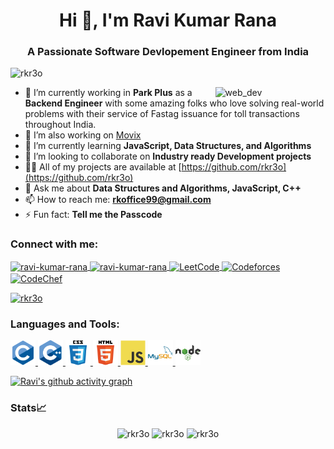 <h1 align="center">Hi 👋, I'm Ravi Kumar Rana</h1>
<h3 align="center">A Passionate Software Devlopement Engineer from India</h3>

<p align="left">
  <img src="https://komarev.com/ghpvc/?username=rkr3o&label=Profile%20views&color=0e75b6&style=flat" alt="rkr3o" />
</p>
<img align="right" alt="web_dev" width="35%" src="https://www.aagnia.com/wp-content/uploads/2021/12/39998-web-development.gif">

- 🔭 I’m currently working in **Park Plus** as a **Backend Engineer** with some amazing folks who love solving real-world problems with their service of Fastag issuance for toll transactions throughout India.
- 🔭 I’m also working on [Movix](https://github.com/rkr3o/Movix)
- 🌱 I’m currently learning **JavaScript, Data Structures, and Algorithms**
- 👯 I’m looking to collaborate on **Industry ready Development projects**
- 👨‍💻 All of my projects are available at [https://github.com/rkr3o](https://github.com/rkr3o)
- 💬 Ask me about **Data Structures and Algorithms, JavaScript, C++**
- 📫 How to reach me: **rkoffice99@gmail.com**
- ⚡ Fun fact: **Tell me the Passcode**

<h3 align="left">Connect with me:</h3>
<p>
  <a href="https://www.instagram.com/_rvi.rana_/" target="_blank">
    <img align="center" src="https://raw.githubusercontent.com/rahuldkjain/github-profile-readme-generator/master/src/images/icons/Social/instagram.svg" alt="ravi-kumar-rana" height="30" width="40" />
  </a>
  <a href="https://www.linkedin.com/in/ravi-kumar-rana-710934159/" target="_blank">
    <img align="center" src="https://raw.githubusercontent.com/rahuldkjain/github-profile-readme-generator/master/src/images/icons/Social/linked-in-alt.svg" alt="ravi-kumar-rana" height="30" width="40" />
  </a>
  <a href="https://leetcode.com/u/dead_lucifer/" target="_blank">
    <img align="center" src="https://raw.githubusercontent.com/rahuldkjain/github-profile-readme-generator/master/src/images/icons/Social/leet-code.svg" alt="LeetCode" height="30" width="40" />
  </a>
  <a href="https://codeforces.com/profile/byte_dock" target="_blank">
    <img align="center" src="https://raw.githubusercontent.com/rahuldkjain/github-profile-readme-generator/master/src/images/icons/Social/codeforces.svg" alt="Codeforces" height="30" width="40" />
  </a>
  <a href="https://www.codechef.com/users/dead_lucifer" target="_blank">
    <img align="center" src="https://img.icons8.com/color/48/000000/codechef.png" alt="CodeChef" height="30" width="40" />
  </a>
</p>


<p align="left">
  <a href="https://github.com/ryo-ma/github-profile-trophy">
    <img src="https://github-profile-trophy.vercel.app/?username=rkr3o&theme=onedark" alt="rkr3o" />
  </a>
</p>

<h3 align="left">Languages and Tools:</h3>
<p align="left">
  <a href="https://www.cprogramming.com/" target="_blank" rel="noreferrer">
    <img src="https://raw.githubusercontent.com/devicons/devicon/master/icons/c/c-original.svg" alt="c" width="40" height="40" />
  </a>
  <a href="https://www.w3schools.com/cpp/" target="_blank" rel="noreferrer">
    <img src="https://raw.githubusercontent.com/devicons/devicon/master/icons/cplusplus/cplusplus-original.svg" alt="cplusplus" width="40" height="40" />
  </a>
  <a href="https://www.w3schools.com/css/" target="_blank" rel="noreferrer">
    <img src="https://raw.githubusercontent.com/devicons/devicon/master/icons/css3/css3-original-wordmark.svg" alt="css3" width="40" height="40" />
  </a>
  <a href="https://www.w3.org/html/" target="_blank" rel="noreferrer">
    <img src="https://raw.githubusercontent.com/devicons/devicon/master/icons/html5/html5-original-wordmark.svg" alt="html5" width="40" height="40" />
  </a>
  <a href="https://developer.mozilla.org/en-US/docs/Web/JavaScript" target="_blank" rel="noreferrer">
    <img src="https://raw.githubusercontent.com/devicons/devicon/master/icons/javascript/javascript-original.svg" alt="javascript" width="40" height="40" />
  </a>
  <a href="https://www.mysql.com/" target="_blank" rel="noreferrer">
    <img src="https://raw.githubusercontent.com/devicons/devicon/master/icons/mysql/mysql-original-wordmark.svg" alt="mysql" width="40" height="40" />
  </a>
  <a href="https://nodejs.org" target="_blank" rel="noreferrer">
    <img src="https://raw.githubusercontent.com/devicons/devicon/master/icons/nodejs/nodejs-original-wordmark.svg" alt="nodejs" width="40" height="40" />
  </a>
</p>

[![Ravi's github activity graph](https://github-readme-activity-graph.vercel.app/graph?username=rkr3o&bg_color=ffcfe9&color=9e4c98&line=9e4c98&point=403d3d&area=true&hide_border=true)](https://github.com/ashutosh00710/github-readme-activity-graph)

<h3 align="left">Stats📈</h3>
<p align="center">
  <img width="40%" src="https://github-readme-stats.vercel.app/api/top-langs?username=rkr3o&show_icons=true&theme=dracula&title_color=ff8000&text_color=ffffff&bg_color=6a6a6a&locale=en&layout=compact&hide_border=true" alt="rkr3o" />
  <img width="48%" src="https://github-readme-stats.vercel.app/api?username=rkr3o&show_icons=true&theme=dracula&title_color=ff8000&text_color=ffffff&bg_color=6a6a6a&locale=en&hide_border=true" alt="rkr3o" />
  <img width="48%" src="https://github-readme-streak-stats.herokuapp.com/?user=rkr3o&theme=highcontrast&hide_border=true" alt="rkr3o" />
</p>
